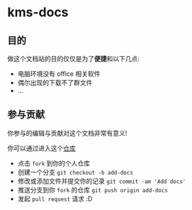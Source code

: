 # kms-docs

## 目的

做这个文档站的目的仅仅是为了**便捷**和以下几点:

- 电脑环境没有 office 相关软件
- 偶尔出现的下载不了群文件
- ...

## 参与贡献

<Note fill>你参与的编辑与贡献对这个文档非常有意义!</Note>

你可以通过进入这个[仓库](https://github.com/kms-docs/starter)

- 点击 `fork` 到你的个人仓库
- 创建一个分支 `git checkout -b add-docs`
- 修改或添加文件并提交你的记录 `git commit -am 'Add docs'`
- 推送分支到你 `fork` 的仓库 `git push origin add-docs`
- 发起 `pull request` 请求 :D